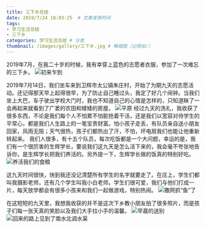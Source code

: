 ```yaml
---
title: 三下乡总结 
date: 2019/7/24 18:03:25  # 文章发表时间
tags:
- 学习生活总结
- 三下乡
categories: 学习生活总结 # 分类
thumbnail: /images/gallery/三下乡.jpg # 略缩图（记得加/）
---
```


2019年7月，在我二十岁的时候，我有幸穿上蓝色的志愿者衣服，参加了一次难忘的三下乡。
![初来乍到](https://upload-images.jianshu.io/upload_images/14271401-7188028032942b0a.JPG?imageMogr2/auto-orient/strip%7CimageView2/2/w/1240)

2019年7月14日，我们坐车来到卫辉市太公镇朱庄村，开始了为期九天的志愿活动。还记得那天早上起得很早，为了防止自己睡过头，我定了好几个闹钟。当我们坐上大巴，车子驶出学校大门时，我也不知道自己的心情是怎样的，只知道眯了一会再起来就看到了广袤的农田和矮矮的房屋。
![平原](https://upload-images.jianshu.io/upload_images/14271401-114946c78efc7fa5.JPG?imageMogr2/auto-orient/strip%7CimageView2/2/w/1240)
经过九天的洗礼，我收获了很多东西，不论是我们每个人不怕累不怕脏抢着干活，还是我们以宽容对待学生的平常心，都是我们人生路上的一笔宝贵财富。怕小孩子走丢，有队员亲自送小朋友回家，风雨无阻；天气很热，孩子们都热出了汗，不怕，坏电扇我们也能让他重新转起来。
我们人很多，有十五个队员，每次吃饭都是一个大问题，幸运的是，我们有一个很厉害的生辉学长，要说我们这九天是怎么活下来的，我会毫不夸张地告诉你，是生辉学长把我们养活的。另外提一下，生辉学长做的饭真的特别好吃。
![养活我们的食粮](https://upload-images.jianshu.io/upload_images/14271401-82253f481afb1c0a.JPG?imageMogr2/auto-orient/strip%7CimageView2/2/w/1240)

这九天时间很快，快到我还没记清楚所有学生的名字就要走了。在庄上，学生们都叫我摄影老师，还有几个学生叫我小白老师。学生们很可爱，我们与他们打成一片，每天放学都会有很多小孩来和我们一起做游戏，特别热闹。
![撒网抓“鱼”了](https://upload-images.jianshu.io/upload_images/14271401-3e509757ad083a1b.JPG?imageMogr2/auto-orient/strip%7CimageView2/2/w/1240)

在这短短的九天里，我想我收获的并不是这次下乡教小朋友拍了很多照片，而是孩子们每一张天真的笑脸以及我们大手拉小手的温馨。
![早晨的送别](https://upload-images.jianshu.io/upload_images/14271401-f6fe440e06ec311c.JPG?imageMogr2/auto-orient/strip%7CimageView2/2/w/1240)
![回来的路上见到了南水北调水渠](https://upload-images.jianshu.io/upload_images/14271401-448734befec6c3e7.JPG?imageMogr2/auto-orient/strip%7CimageView2/2/w/1240)


